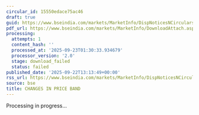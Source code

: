 ```yaml
---
circular_id: 15550edace75ac46
draft: true
guid: https://www.bseindia.com/markets/MarketInfo/DispNoticesNCirculars.aspx?Noticeid={662BBB40-C466-4EF9-A26D-086A3731795F}&noticeno=20250922-31&dt=09/22/2025&icount=31&totcount=58&flag=0
pdf_url: https://www.bseindia.com/markets/MarketInfo/DownloadAttach.aspx?id=20250922-31&attachedId=
processing:
  attempts: 1
  content_hash: ''
  processed_at: '2025-09-23T01:30:33.934679'
  processor_version: '2.0'
  stage: download_failed
  status: failed
published_date: '2025-09-22T13:13:49+00:00'
rss_url: https://www.bseindia.com/markets/MarketInfo/DispNoticesNCirculars.aspx?Noticeid={662BBB40-C466-4EF9-A26D-086A3731795F}&noticeno=20250922-31&dt=09/22/2025&icount=31&totcount=58&flag=0
source: bse
title: CHANGES IN PRICE BAND
---
```


Processing in progress...
